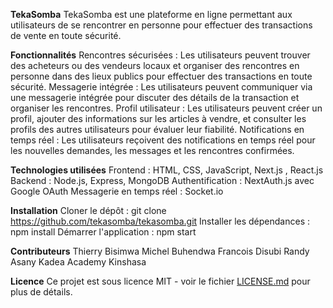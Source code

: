 **TekaSomba**
TekaSomba est une plateforme en ligne permettant aux utilisateurs de se rencontrer en personne pour effectuer des transactions de vente en toute sécurité.

**Fonctionnalités**
Rencontres sécurisées : Les utilisateurs peuvent trouver des acheteurs ou des vendeurs locaux et organiser des rencontres en personne dans des lieux publics pour effectuer des transactions en toute sécurité.
Messagerie intégrée : Les utilisateurs peuvent communiquer via une messagerie intégrée pour discuter des détails de la transaction et organiser les rencontres.
Profil utilisateur : Les utilisateurs peuvent créer un profil, ajouter des informations sur les articles à vendre, et consulter les profils des autres utilisateurs pour évaluer leur fiabilité.
Notifications en temps réel : Les utilisateurs reçoivent des notifications en temps réel pour les nouvelles demandes, les messages et les rencontres confirmées.

**Technologies utilisées**
Frontend : HTML, CSS, JavaScript, Next.js , React.js
Backend : Node.js, Express, MongoDB
Authentification : NextAuth.js avec Google OAuth
Messagerie en temps réel : Socket.io


**Installation**
Cloner le dépôt : git clone https://github.com/tekasomba/tekasomba.git
Installer les dépendances : npm install
Démarrer l'application : npm start


**Contributeurs**
Thierry Bisimwa
Michel Buhendwa
Francois Disubi
Randy Asany
Kadea Academy Kinshasa


**Licence**
Ce projet est sous licence MIT - voir le fichier [LICENSE.md](chrome-extension://difoiogjjojoaoomphldepapgpbgkhkb/LICENSE.md) pour plus de détails.
